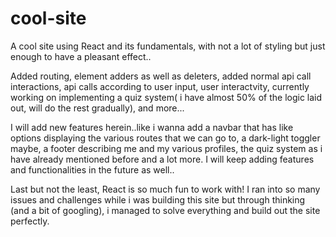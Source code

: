 # cool-site
A cool site using React and its fundamentals, with not a lot of styling but just enough to have a pleasant effect.. 

Added routing, element adders as well as deleters, added normal api call interactions,
api calls according to user input, user interactvity, currently working on 
implementing a quiz system( i have almost 50% of the logic laid out, will do the rest
gradually), and more...

I will add new features herein..like i wanna add a navbar that has like options displaying
the various routes that we can go to, a dark-light toggler maybe, a footer describing me
and my various profiles, the quiz system as i have already mentioned before and a lot more.
I will keep adding features and functionalities in the future as well..

Last but not the least, React is so much fun to work with! I ran into so many issues and 
challenges while i was building this site but through thinking (and a bit of googling), 
i managed to solve everything and build out the site perfectly.
